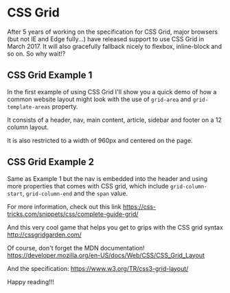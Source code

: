 # CSS Grid
After 5 years of working on the specification for CSS Grid, major browsers
(but not IE and Edge fully...) have released support to use CSS Grid in March
2017. It will also gracefully fallback nicely to flexbox, inline-block and so
on. So why wait!?

## CSS Grid Example 1
In the first example of using CSS Grid I'll show you a quick demo of how a
common website layout might look with the use of `grid-area` and
`grid-template-areas` property.

It consists of a header, nav, main content, article, sidebar and footer on a
12 column layout.

It is also restricted to a width of 960px and centered on the page.

## CSS Grid Example 2
Same as Example 1 but the nav is embedded into the header and using more
properties that comes with CSS grid, which include `grid-column-start`,
`grid-column-end` and the `span` value.


For more information, check out this link
https://css-tricks.com/snippets/css/complete-guide-grid/

And this very cool game that helps you get to grips with the CSS grid syntax
http://cssgridgarden.com/

Of course, don't forget the MDN documentation!
https://developer.mozilla.org/en-US/docs/Web/CSS/CSS_Grid_Layout

And the specification:
https://www.w3.org/TR/css3-grid-layout/

Happy reading!!!
